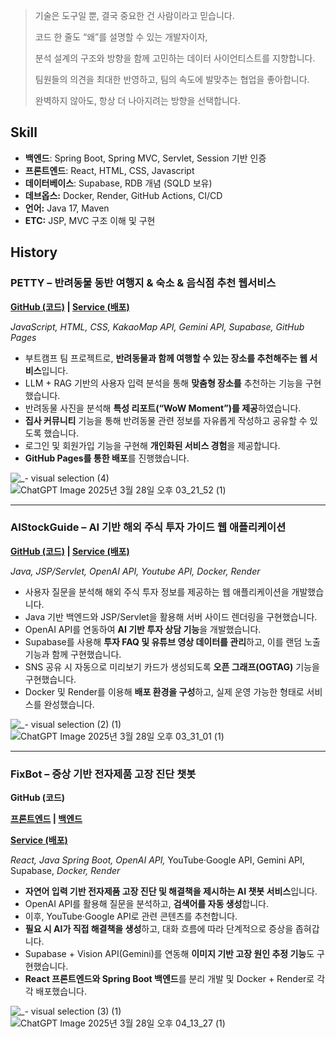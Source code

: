 > 기술은 도구일 뿐, 결국 중요한 건 사람이라고 믿습니다.
> 
> 코드 한 줄도 “왜”를 설명할 수 있는 개발자이자,
>
> 분석 설계의 구조와 방향을 함께 고민하는 데이터 사이언티스트를 지향합니다.
> 
> 팀원들의 의견을 최대한 반영하고, 팀의 속도에 발맞추는 협업을 좋아합니다.
> 
> 완벽하지 않아도, 항상 더 나아지려는 방향을 선택합니다.
> 

## Skill

- **백엔드**: Spring Boot, Spring MVC, Servlet, Session 기반 인증
- **프론트엔드**: React, HTML, CSS, Javascript
- **데이터베이스**: Supabase, RDB 개념 (SQLD 보유)
- **데브옵스:** Docker, Render, GitHub Actions, CI/CD
- **언어:** Java 17, Maven
- **ETC:** JSP, MVC 구조 이해 및 구현

## History

### **PETTY – 반려동물 동반 여행지 & 숙소 & 음식점 추천 웹서비스**

**[GitHub (코드)](https://github.com/LimPark996/PETTY) | [Service (배포)](quantumguinea.github.io/FE-BASE/)**

*JavaScript, HTML, CSS, KakaoMap API, Gemini API, Supabase, GitHub Pages*

- 부트캠프 팀 프로젝트로, **반려동물과 함께 여행할 수 있는 장소를 추천해주는 웹 서비스**입니다.
- LLM + RAG 기반의 사용자 입력 분석을 통해 **맞춤형 장소를** 추천하는 기능을 구현했습니다.
- 반려동물 사진을 분석해 **특성 리포트(“WoW Moment”)를 제공**하였습니다.
- **집사 커뮤니티** 기능을 통해 반려동물 관련 정보를 자유롭게 작성하고 공유할 수 있도록 했습니다.
- 로그인 및 회원가입 기능을 구현해 **개인화된 서비스 경험**을 제공합니다.
- **GitHub Pages를 통한 배포**를 진행했습니다.

![_- visual selection (4)](https://github.com/user-attachments/assets/0b2d05d9-bc8e-4cb6-8727-b68f8385d21c)
![ChatGPT Image 2025년 3월 28일 오후 03_21_52 (1)](https://github.com/user-attachments/assets/fa4326b9-d8fe-40d7-9590-d436a8da0234)


---


### **AIStockGuide** – AI 기반 해외 주식 투자 가이드 웹 애플리케이션

**[GitHub (코드)](https://github.com/LimPark996/Investment-Helper) | [Service (배포)](https://investment-guides.onrender.com)**

*Java, JSP/Servlet, OpenAI API, Youtube API, Docker, Render*

- 사용자 질문을 분석해 해외 주식 투자 정보를 제공하는 웹 애플리케이션을 개발했습니다.
- Java 기반 백엔드와 JSP/Servlet을 활용해 서버 사이드 렌더링을 구현했습니다.
- OpenAI API를 연동하여 **AI 기반 투자 상담 기능**을 개발했습니다.
- Supabase를 사용해 **투자 FAQ 및 유튜브 영상 데이터를 관리**하고, 이를 랜덤 노출 기능과 함께 구현했습니다.
- SNS 공유 시 자동으로 미리보기 카드가 생성되도록 **오픈 그래프(OGTAG)** 기능을 구현했습니다.
- Docker 및 Render를 이용해 **배포 환경을 구성**하고, 실제 운영 가능한 형태로 서비스를 완성했습니다.

![_- visual selection (2) (1)](https://github.com/user-attachments/assets/fdc220af-3587-4bc2-8c50-4aed4f496789)
![ChatGPT Image 2025년 3월 28일 오후 03_31_01 (1)](https://github.com/user-attachments/assets/c77c46f5-d7f3-4470-8ad0-78b21eccf87c)


---


### **FixBot – 증상 기반 전자제품 고장 진단 챗봇**

**GitHub (코드)**

**[프론트엔드](https://github.com/LimPark996/FixBot-FrontEnd) | [백엔드](https://github.com/LimPark996/FixBot-BackEnd)**

**[Service (배포)](https://fixbot-backend.onrender.com)**

*React, Java Spring Boot, OpenAI API,* YouTube·Google API, Gemini API, Supabase, *Docker, Render*

- **자연어 입력 기반 전자제품 고장 진단 및 해결책을 제시하는 AI 챗봇 서비스**입니다.
- OpenAI API를 활용해 질문을 분석하고, **검색어를 자동 생성**합니다.
- 이후, YouTube·Google API로 관련 콘텐츠를 추천합니다.
- **필요 시 AI가 직접 해결책을 생성**하고, 대화 흐름에 따라 단계적으로 증상을 좁혀갑니다.
- Supabase + Vision API(Gemini)를 연동해 **이미지 기반 고장 원인 추정 기능**도 구현했습니다.
- **React 프론트엔드와 Spring Boot 백엔드**를 분리 개발 및 Docker + Render로 각각 배포했습니다.

![_- visual selection (3) (1)](https://github.com/user-attachments/assets/d9c1fd87-97ea-4220-971f-9478d558ab31)
![ChatGPT Image 2025년 3월 28일 오후 04_13_27 (1)](https://github.com/user-attachments/assets/31e472c0-b052-490d-af3a-aa7482b6de36)

